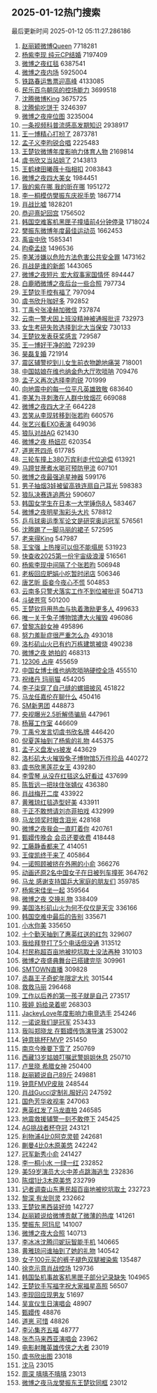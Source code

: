 ## 2025-01-12热门搜索 
最后更新时间 2025-01-12 05:11:27.286186 
1. [赵丽颖微博Queen](https://s.weibo.com/weibo?q=%23%E8%B5%B5%E4%B8%BD%E9%A2%96%E5%BE%AE%E5%8D%9AQueen%23&t=31&band_rank=1&Refer=top) 7718281
1. [杨紫李现 纯元CP结婚](https://s.weibo.com/weibo?q=%E6%9D%A8%E7%B4%AB%E6%9D%8E%E7%8E%B0%20%E7%BA%AF%E5%85%83CP%E7%BB%93%E5%A9%9A&t=31&band_rank=1&Refer=top) 7197409
1. [微博之夜红毯](https://s.weibo.com/weibo?q=%E5%BE%AE%E5%8D%9A%E4%B9%8B%E5%A4%9C%E7%BA%A2%E6%AF%AF&t=31&band_rank=1&Refer=top) 6387541
1. [微博之夜内场](https://s.weibo.com/weibo?q=%23%E5%BE%AE%E5%8D%9A%E4%B9%8B%E5%A4%9C%E5%86%85%E5%9C%BA%23&t=31&band_rank=2&Refer=top) 5925004
1. [铁路春运售票迎高峰](https://s.weibo.com/weibo?q=%23%E9%93%81%E8%B7%AF%E6%98%A5%E8%BF%90%E5%94%AE%E7%A5%A8%E8%BF%8E%E9%AB%98%E5%B3%B0%23&t=31&band_rank=3&Refer=top) 4133085
1. [民乐百鸟朝凤的控场能力](https://s.weibo.com/weibo?q=%23%E6%B0%91%E4%B9%90%E7%99%BE%E9%B8%9F%E6%9C%9D%E5%87%A4%E7%9A%84%E6%8E%A7%E5%9C%BA%E8%83%BD%E5%8A%9B%23&t=31&band_rank=3&Refer=top) 3699518
1. [沈腾微博King](https://s.weibo.com/weibo?q=%23%E6%B2%88%E8%85%BE%E5%BE%AE%E5%8D%9AKing%23&t=31&band_rank=4&Refer=top) 3675725
1. [沈腾偷吃饼干](https://s.weibo.com/weibo?q=%E6%B2%88%E8%85%BE%E5%81%B7%E5%90%83%E9%A5%BC%E5%B9%B2&t=31&band_rank=4&Refer=top) 3246397
1. [微博之夜座位图](https://s.weibo.com/weibo?q=%E5%BE%AE%E5%8D%9A%E4%B9%8B%E5%A4%9C%E5%BA%A7%E4%BD%8D%E5%9B%BE&t=31&band_rank=2&Refer=top) 3235004
1. [一条视频科普流感高发期知识](https://s.weibo.com/weibo?q=%23%E4%B8%80%E6%9D%A1%E8%A7%86%E9%A2%91%E7%A7%91%E6%99%AE%E6%B5%81%E6%84%9F%E9%AB%98%E5%8F%91%E6%9C%9F%E7%9F%A5%E8%AF%86%23&t=31&band_rank=3&Refer=top) 2938917
1. [王一博精心打扮了](https://s.weibo.com/weibo?q=%E7%8E%8B%E4%B8%80%E5%8D%9A%E7%B2%BE%E5%BF%83%E6%89%93%E6%89%AE%E4%BA%86&t=31&band_rank=4&Refer=top) 2873781
1. [孟子义李昀锐合唱](https://s.weibo.com/weibo?q=%E5%AD%9F%E5%AD%90%E4%B9%89%E6%9D%8E%E6%98%80%E9%94%90%E5%90%88%E5%94%B1&t=31&band_rank=5&Refer=top) 2225483
1. [王楚钦微博年度影响力体育人物](https://s.weibo.com/weibo?q=%23%E7%8E%8B%E6%A5%9A%E9%92%A6%E5%BE%AE%E5%8D%9A%E5%B9%B4%E5%BA%A6%E5%BD%B1%E5%93%8D%E5%8A%9B%E4%BD%93%E8%82%B2%E4%BA%BA%E7%89%A9%23&t=31&band_rank=6&Refer=top) 2169814
1. [虞书欣又当站姐了](https://s.weibo.com/weibo?q=%23%E8%99%9E%E4%B9%A6%E6%AC%A3%E5%8F%88%E5%BD%93%E7%AB%99%E5%A7%90%E4%BA%86%23&t=31&band_rank=7&Refer=top) 2143813
1. [王鹤棣田曦薇十指相扣](https://s.weibo.com/weibo?q=%23%E7%8E%8B%E9%B9%A4%E6%A3%A3%E7%94%B0%E6%9B%A6%E8%96%87%E5%8D%81%E6%8C%87%E7%9B%B8%E6%89%A3%23&t=31&band_rank=5&Refer=top) 2083843
1. [微博之夜四大美女](https://s.weibo.com/weibo?q=%E5%BE%AE%E5%8D%9A%E4%B9%8B%E5%A4%9C%E5%9B%9B%E5%A4%A7%E7%BE%8E%E5%A5%B3&t=31&band_rank=5&Refer=top) 1984451
1. [我的紫在哪 我的昕在哪](https://s.weibo.com/weibo?q=%E6%88%91%E7%9A%84%E7%B4%AB%E5%9C%A8%E5%93%AA%20%E6%88%91%E7%9A%84%E6%98%95%E5%9C%A8%E5%93%AA&t=31&band_rank=8&Refer=top) 1951272
1. [李一桐模仿樊振东庆祝手势](https://s.weibo.com/weibo?q=%23%E6%9D%8E%E4%B8%80%E6%A1%90%E6%A8%A1%E4%BB%BF%E6%A8%8A%E6%8C%AF%E4%B8%9C%E5%BA%86%E7%A5%9D%E6%89%8B%E5%8A%BF%23&t=31&band_rank=6&Refer=top) 1867714
1. [肖战比嘘](https://s.weibo.com/weibo?q=%23%E8%82%96%E6%88%98%E6%AF%94%E5%98%98%23&t=31&band_rank=7&Refer=top) 1828201
1. [恭迎熹妃回宫](https://s.weibo.com/weibo?q=%E6%81%AD%E8%BF%8E%E7%86%B9%E5%A6%83%E5%9B%9E%E5%AE%AB&t=31&band_rank=16&Refer=top) 1756502
1. [韩国空难客机黑匣子撞墙前4分钟停录](https://s.weibo.com/weibo?q=%23%E9%9F%A9%E5%9B%BD%E7%A9%BA%E9%9A%BE%E5%AE%A2%E6%9C%BA%E9%BB%91%E5%8C%A3%E5%AD%90%E6%92%9E%E5%A2%99%E5%89%8D4%E5%88%86%E9%92%9F%E5%81%9C%E5%BD%95%23&t=31&band_rank=6&Refer=top) 1718024
1. [樊振东微博年度最佳运动员](https://s.weibo.com/weibo?q=%23%E6%A8%8A%E6%8C%AF%E4%B8%9C%E5%BE%AE%E5%8D%9A%E5%B9%B4%E5%BA%A6%E6%9C%80%E4%BD%B3%E8%BF%90%E5%8A%A8%E5%91%98%23&t=31&band_rank=9&Refer=top) 1662453
1. [禹宙中欣](https://s.weibo.com/weibo?q=%E7%A6%B9%E5%AE%99%E4%B8%AD%E6%AC%A3&t=31&band_rank=7&Refer=top) 1585341
1. [昀牵孟绕](https://s.weibo.com/weibo?q=%23%E6%98%80%E7%89%B5%E5%AD%9F%E7%BB%95%23&t=31&band_rank=8&Refer=top) 1496536
1. [李某涉嫌以危险方法危害公共安全罪](https://s.weibo.com/weibo?q=%23%E6%9D%8E%E6%9F%90%E6%B6%89%E5%AB%8C%E4%BB%A5%E5%8D%B1%E9%99%A9%E6%96%B9%E6%B3%95%E5%8D%B1%E5%AE%B3%E5%85%AC%E5%85%B1%E5%AE%89%E5%85%A8%E7%BD%AA%23&t=31&band_rank=10&Refer=top) 1473162
1. [肖战是谁的新郎](https://s.weibo.com/weibo?q=%E8%82%96%E6%88%98%E6%98%AF%E8%B0%81%E7%9A%84%E6%96%B0%E9%83%8E&t=31&band_rank=11&Refer=top) 1443065
1. [微博之夜短片 宏大叙事家国情怀](https://s.weibo.com/weibo?q=%E5%BE%AE%E5%8D%9A%E4%B9%8B%E5%A4%9C%E7%9F%AD%E7%89%87%20%E5%AE%8F%E5%A4%A7%E5%8F%99%E4%BA%8B%E5%AE%B6%E5%9B%BD%E6%83%85%E6%80%80&t=31&band_rank=13&Refer=top) 894447
1. [白鹿晒微博之夜后台一些合照](https://s.weibo.com/weibo?q=%23%E7%99%BD%E9%B9%BF%E6%99%92%E5%BE%AE%E5%8D%9A%E4%B9%8B%E5%A4%9C%E5%90%8E%E5%8F%B0%E4%B8%80%E4%BA%9B%E5%90%88%E7%85%A7%23&t=31&band_rank=1&Refer=top) 797734
1. [王楚钦手控有福了](https://s.weibo.com/weibo?q=%23%E7%8E%8B%E6%A5%9A%E9%92%A6%E6%89%8B%E6%8E%A7%E6%9C%89%E7%A6%8F%E4%BA%86%23&t=31&band_rank=14&Refer=top) 797094
1. [虞书欣升咖好多](https://s.weibo.com/weibo?q=%23%E8%99%9E%E4%B9%A6%E6%AC%A3%E5%8D%87%E5%92%96%E5%A5%BD%E5%A4%9A%23&t=31&band_rank=15&Refer=top) 792852
1. [丁禹兮张凌赫加微信](https://s.weibo.com/weibo?q=%23%E4%B8%81%E7%A6%B9%E5%85%AE%E5%BC%A0%E5%87%8C%E8%B5%AB%E5%8A%A0%E5%BE%AE%E4%BF%A1%23&t=31&band_rank=17&Refer=top) 737874
1. [云南一警犬因上班没精神被通报批评](https://s.weibo.com/weibo?q=%23%E4%BA%91%E5%8D%97%E4%B8%80%E8%AD%A6%E7%8A%AC%E5%9B%A0%E4%B8%8A%E7%8F%AD%E6%B2%A1%E7%B2%BE%E7%A5%9E%E8%A2%AB%E9%80%9A%E6%8A%A5%E6%89%B9%E8%AF%84%23&t=31&band_rank=18&Refer=top) 732973
1. [女生考研失败选择到北大当保安](https://s.weibo.com/weibo?q=%23%E5%A5%B3%E7%94%9F%E8%80%83%E7%A0%94%E5%A4%B1%E8%B4%A5%E9%80%89%E6%8B%A9%E5%88%B0%E5%8C%97%E5%A4%A7%E5%BD%93%E4%BF%9D%E5%AE%89%23&t=31&band_rank=19&Refer=top) 730133
1. [王楚钦发表获奖感言](https://s.weibo.com/weibo?q=%23%E7%8E%8B%E6%A5%9A%E9%92%A6%E5%8F%91%E8%A1%A8%E8%8E%B7%E5%A5%96%E6%84%9F%E8%A8%80%23&t=31&band_rank=20&Refer=top) 729587
1. [王一博好干净的脸](https://s.weibo.com/weibo?q=%23%E7%8E%8B%E4%B8%80%E5%8D%9A%E5%A5%BD%E5%B9%B2%E5%87%80%E7%9A%84%E8%84%B8%23&t=31&band_rank=21&Refer=top) 729239
1. [昊磊复婚](https://s.weibo.com/weibo?q=%E6%98%8A%E7%A3%8A%E5%A4%8D%E5%A9%9A&t=31&band_rank=22&Refer=top) 721914
1. [震区辅警挖到儿女生前衣物跪地痛哭](https://s.weibo.com/weibo?q=%23%E9%9C%87%E5%8C%BA%E8%BE%85%E8%AD%A6%E6%8C%96%E5%88%B0%E5%84%BF%E5%A5%B3%E7%94%9F%E5%89%8D%E8%A1%A3%E7%89%A9%E8%B7%AA%E5%9C%B0%E7%97%9B%E5%93%AD%23&t=31&band_rank=9&Refer=top) 718001
1. [中国姑娘在维也纳金色大厅吹唢呐](https://s.weibo.com/weibo?q=%23%E4%B8%AD%E5%9B%BD%E5%A7%91%E5%A8%98%E5%9C%A8%E7%BB%B4%E4%B9%9F%E7%BA%B3%E9%87%91%E8%89%B2%E5%A4%A7%E5%8E%85%E5%90%B9%E5%94%A2%E5%91%90%23&t=31&band_rank=10&Refer=top) 709476
1. [孟子义再次选择李昀锐](https://s.weibo.com/weibo?q=%23%E5%AD%9F%E5%AD%90%E4%B9%89%E5%86%8D%E6%AC%A1%E9%80%89%E6%8B%A9%E6%9D%8E%E6%98%80%E9%94%90%23&t=31&band_rank=23&Refer=top) 701999
1. [向地震中的每一位平凡英雄致敬](https://s.weibo.com/weibo?q=%23%E5%90%91%E5%9C%B0%E9%9C%87%E4%B8%AD%E7%9A%84%E6%AF%8F%E4%B8%80%E4%BD%8D%E5%B9%B3%E5%87%A1%E8%8B%B1%E9%9B%84%E8%87%B4%E6%95%AC%23&t=31&band_rank=24&Refer=top) 683640
1. [李某为寻刺激在人群中放烟花](https://s.weibo.com/weibo?q=%23%E6%9D%8E%E6%9F%90%E4%B8%BA%E5%AF%BB%E5%88%BA%E6%BF%80%E5%9C%A8%E4%BA%BA%E7%BE%A4%E4%B8%AD%E6%94%BE%E7%83%9F%E8%8A%B1%23&t=31&band_rank=25&Refer=top) 669088
1. [微博之夜四大才子](https://s.weibo.com/weibo?q=%E5%BE%AE%E5%8D%9A%E4%B9%8B%E5%A4%9C%E5%9B%9B%E5%A4%A7%E6%89%8D%E5%AD%90&t=31&band_rank=11&Refer=top) 664228
1. [苦笑从李现转移到张若昀](https://s.weibo.com/weibo?q=%23%E8%8B%A6%E7%AC%91%E4%BB%8E%E6%9D%8E%E7%8E%B0%E8%BD%AC%E7%A7%BB%E5%88%B0%E5%BC%A0%E8%8B%A5%E6%98%80%23&t=31&band_rank=26&Refer=top) 660576
1. [张艺兴看EXO表演](https://s.weibo.com/weibo?q=%23%E5%BC%A0%E8%89%BA%E5%85%B4%E7%9C%8BEXO%E8%A1%A8%E6%BC%94%23&t=31&band_rank=27&Refer=top) 649036
1. [狼队对战AG](https://s.weibo.com/weibo?q=%23%E7%8B%BC%E9%98%9F%E5%AF%B9%E6%88%98AG%23&t=31&band_rank=47&Refer=top) 621430
1. [微博之夜 杨妞花](https://s.weibo.com/weibo?q=%E5%BE%AE%E5%8D%9A%E4%B9%8B%E5%A4%9C%20%E6%9D%A8%E5%A6%9E%E8%8A%B1&t=31&band_rank=30&Refer=top) 620354
1. [道崽苍四杀](https://s.weibo.com/weibo?q=%23%E9%81%93%E5%B4%BD%E8%8B%8D%E5%9B%9B%E6%9D%80%23&t=31&band_rank=32&Refer=top) 617785
1. [三轮车撞上380万宾利走代位追偿](https://s.weibo.com/weibo?q=%23%E4%B8%89%E8%BD%AE%E8%BD%A6%E6%92%9E%E4%B8%8A380%E4%B8%87%E5%AE%BE%E5%88%A9%E8%B5%B0%E4%BB%A3%E4%BD%8D%E8%BF%BD%E5%81%BF%23&t=31&band_rank=33&Refer=top) 613921
1. [马蹄甘蔗煮水喝可预防甲流](https://s.weibo.com/weibo?q=%23%E9%A9%AC%E8%B9%84%E7%94%98%E8%94%97%E7%85%AE%E6%B0%B4%E5%96%9D%E5%8F%AF%E9%A2%84%E9%98%B2%E7%94%B2%E6%B5%81%23&t=31&band_rank=49&Refer=top) 607101
1. [微博之夜最强追星神器](https://s.weibo.com/weibo?q=%23%E5%BE%AE%E5%8D%9A%E4%B9%8B%E5%A4%9C%E6%9C%80%E5%BC%BA%E8%BF%BD%E6%98%9F%E7%A5%9E%E5%99%A8%23&t=31&band_rank=35&Refer=top) 599176
1. [男子抽烟3娃被留高铁连扇自己耳光](https://s.weibo.com/weibo?q=%23%E7%94%B7%E5%AD%90%E6%8A%BD%E7%83%9F3%E5%A8%83%E8%A2%AB%E7%95%99%E9%AB%98%E9%93%81%E8%BF%9E%E6%89%87%E8%87%AA%E5%B7%B1%E8%80%B3%E5%85%89%23&t=31&band_rank=24&Refer=top) 598383
1. [狼队决赛连追两分](https://s.weibo.com/weibo?q=%23%E7%8B%BC%E9%98%9F%E5%86%B3%E8%B5%9B%E8%BF%9E%E8%BF%BD%E4%B8%A4%E5%88%86%23&t=31&band_rank=37&Refer=top) 590607
1. [韩国女学生在日本一大学锤伤8人](https://s.weibo.com/weibo?q=%23%E9%9F%A9%E5%9B%BD%E5%A5%B3%E5%AD%A6%E7%94%9F%E5%9C%A8%E6%97%A5%E6%9C%AC%E4%B8%80%E5%A4%A7%E5%AD%A6%E9%94%A4%E4%BC%A48%E4%BA%BA%23&t=31&band_rank=38&Refer=top) 583467
1. [微博之夜明星淘彩头大片](https://s.weibo.com/weibo?q=%23%E5%BE%AE%E5%8D%9A%E4%B9%8B%E5%A4%9C%E6%98%8E%E6%98%9F%E6%B7%98%E5%BD%A9%E5%A4%B4%E5%A4%A7%E7%89%87%23&t=31&band_rank=39&Refer=top) 578812
1. [乒乓球奥运季军论文是研究奥运冠军](https://s.weibo.com/weibo?q=%23%E4%B9%92%E4%B9%93%E7%90%83%E5%A5%A5%E8%BF%90%E5%AD%A3%E5%86%9B%E8%AE%BA%E6%96%87%E6%98%AF%E7%A0%94%E7%A9%B6%E5%A5%A5%E8%BF%90%E5%86%A0%E5%86%9B%23&t=31&band_rank=40&Refer=top) 576561
1. [沈腾踢了一脚马丽的裙子](https://s.weibo.com/weibo?q=%23%E6%B2%88%E8%85%BE%E8%B8%A2%E4%BA%86%E4%B8%80%E8%84%9A%E9%A9%AC%E4%B8%BD%E7%9A%84%E8%A3%99%E5%AD%90%23&t=31&band_rank=41&Refer=top) 572595
1. [老来得King](https://s.weibo.com/weibo?q=%23%E8%80%81%E6%9D%A5%E5%BE%97King%23&t=31&band_rank=2&Refer=top) 547987
1. [王宝强 上热搜可以但不能塌房](https://s.weibo.com/weibo?q=%E7%8E%8B%E5%AE%9D%E5%BC%BA%20%E4%B8%8A%E7%83%AD%E6%90%9C%E5%8F%AF%E4%BB%A5%E4%BD%86%E4%B8%8D%E8%83%BD%E5%A1%8C%E6%88%BF&t=31&band_rank=13&Refer=top) 531923
1. [快查收2025第一份宇宙级浪漫](https://s.weibo.com/weibo?q=%23%E5%BF%AB%E6%9F%A5%E6%94%B62025%E7%AC%AC%E4%B8%80%E4%BB%BD%E5%AE%87%E5%AE%99%E7%BA%A7%E6%B5%AA%E6%BC%AB%23&t=31&band_rank=3&Refer=top) 516561
1. [杨紫李现中间隔了个张若昀](https://s.weibo.com/weibo?q=%E6%9D%A8%E7%B4%AB%E6%9D%8E%E7%8E%B0%E4%B8%AD%E9%97%B4%E9%9A%94%E4%BA%86%E4%B8%AA%E5%BC%A0%E8%8B%A5%E6%98%80&t=31&band_rank=42&Refer=top) 506948
1. [老板回应肥娟小吃暂时闭店](https://s.weibo.com/weibo?q=%23%E8%80%81%E6%9D%BF%E5%9B%9E%E5%BA%94%E8%82%A5%E5%A8%9F%E5%B0%8F%E5%90%83%E6%9A%82%E6%97%B6%E9%97%AD%E5%BA%97%23&t=31&band_rank=43&Refer=top) 506346
1. [唐艺昕 臣妾今夜心不慌](https://s.weibo.com/weibo?q=%E5%94%90%E8%89%BA%E6%98%95%20%E8%87%A3%E5%A6%BE%E4%BB%8A%E5%A4%9C%E5%BF%83%E4%B8%8D%E6%85%8C&t=31&band_rank=4&Refer=top) 504853
1. [云南多只警犬落实工作不到位被批评](https://s.weibo.com/weibo?q=%23%E4%BA%91%E5%8D%97%E5%A4%9A%E5%8F%AA%E8%AD%A6%E7%8A%AC%E8%90%BD%E5%AE%9E%E5%B7%A5%E4%BD%9C%E4%B8%8D%E5%88%B0%E4%BD%8D%E8%A2%AB%E6%89%B9%E8%AF%84%23&t=31&band_rank=44&Refer=top) 504713
1. [斗破苍穹](https://s.weibo.com/weibo?q=%E6%96%97%E7%A0%B4%E8%8B%8D%E7%A9%B9&t=31&band_rank=45&Refer=top) 501200
1. [王楚钦将用热血与执着激励更多人](https://s.weibo.com/weibo?q=%23%E7%8E%8B%E6%A5%9A%E9%92%A6%E5%B0%86%E7%94%A8%E7%83%AD%E8%A1%80%E4%B8%8E%E6%89%A7%E7%9D%80%E6%BF%80%E5%8A%B1%E6%9B%B4%E5%A4%9A%E4%BA%BA%23&t=31&band_rank=46&Refer=top) 499633
1. [唯一关于兔子博物馆遭大火摧毁](https://s.weibo.com/weibo?q=%23%E5%94%AF%E4%B8%80%E5%85%B3%E4%BA%8E%E5%85%94%E5%AD%90%E5%8D%9A%E7%89%A9%E9%A6%86%E9%81%AD%E5%A4%A7%E7%81%AB%E6%91%A7%E6%AF%81%23&t=31&band_rank=19&Refer=top) 496086
1. [曾黎冻龄女神](https://s.weibo.com/weibo?q=%23%E6%9B%BE%E9%BB%8E%E5%86%BB%E9%BE%84%E5%A5%B3%E7%A5%9E%23&t=31&band_rank=48&Refer=top) 495896
1. [努力羞耻症很严重怎么办](https://s.weibo.com/weibo?q=%23%E5%8A%AA%E5%8A%9B%E7%BE%9E%E8%80%BB%E7%97%87%E5%BE%88%E4%B8%A5%E9%87%8D%E6%80%8E%E4%B9%88%E5%8A%9E%23&t=31&band_rank=33&Refer=top) 493018
1. [洛杉矶山火已有约万栋建筑被烧](https://s.weibo.com/weibo?q=%23%E6%B4%9B%E6%9D%89%E7%9F%B6%E5%B1%B1%E7%81%AB%E5%B7%B2%E6%9C%89%E7%BA%A6%E4%B8%87%E6%A0%8B%E5%BB%BA%E7%AD%91%E8%A2%AB%E7%83%A7%23&t=31&band_rank=50&Refer=top) 490238
1. [微博之夜 她拍的](https://s.weibo.com/weibo?q=%E5%BE%AE%E5%8D%9A%E4%B9%8B%E5%A4%9C%20%E5%A5%B9%E6%8B%8D%E7%9A%84&t=31&band_rank=14&Refer=top) 468313
1. [12306 占座](https://s.weibo.com/weibo?q=12306%20%E5%8D%A0%E5%BA%A7&t=31&band_rank=9&Refer=top) 455659
1. [中国女博士维也纳吹唢呐硬控全场](https://s.weibo.com/weibo?q=%23%E4%B8%AD%E5%9B%BD%E5%A5%B3%E5%8D%9A%E5%A3%AB%E7%BB%B4%E4%B9%9F%E7%BA%B3%E5%90%B9%E5%94%A2%E5%91%90%E7%A1%AC%E6%8E%A7%E5%85%A8%E5%9C%BA%23&t=31&band_rank=10&Refer=top) 455510
1. [祝绪丹 玛丽猫](https://s.weibo.com/weibo?q=%E7%A5%9D%E7%BB%AA%E4%B8%B9%20%E7%8E%9B%E4%B8%BD%E7%8C%AB&t=31&band_rank=11&Refer=top) 454205
1. [李子柒穿了自己缝的螺钿披风](https://s.weibo.com/weibo?q=%23%E6%9D%8E%E5%AD%90%E6%9F%92%E7%A9%BF%E4%BA%86%E8%87%AA%E5%B7%B1%E7%BC%9D%E7%9A%84%E8%9E%BA%E9%92%BF%E6%8A%AB%E9%A3%8E%23&t=31&band_rank=12&Refer=top) 451822
1. [马龙任嘉伦在聊什么](https://s.weibo.com/weibo?q=%23%E9%A9%AC%E9%BE%99%E4%BB%BB%E5%98%89%E4%BC%A6%E5%9C%A8%E8%81%8A%E4%BB%80%E4%B9%88%23&t=31&band_rank=13&Refer=top) 450416
1. [SM新男团](https://s.weibo.com/weibo?q=SM%E6%96%B0%E7%94%B7%E5%9B%A2&t=31&band_rank=14&Refer=top) 448873
1. [央视曝光2.5折解债骗局](https://s.weibo.com/weibo?q=%23%E5%A4%AE%E8%A7%86%E6%9B%9D%E5%85%892.5%E6%8A%98%E8%A7%A3%E5%80%BA%E9%AA%97%E5%B1%80%23&t=31&band_rank=15&Refer=top) 447961
1. [杨幂工作室](https://s.weibo.com/weibo?q=%E6%9D%A8%E5%B9%82%E5%B7%A5%E4%BD%9C%E5%AE%A4&t=31&band_rank=16&Refer=top) 446609
1. [丁禹兮发言切虞书欣名牌](https://s.weibo.com/weibo?q=%23%E4%B8%81%E7%A6%B9%E5%85%AE%E5%8F%91%E8%A8%80%E5%88%87%E8%99%9E%E4%B9%A6%E6%AC%A3%E5%90%8D%E7%89%8C%23&t=31&band_rank=15&Refer=top) 446420
1. [倪夏莲抽到了杨紫的礼物](https://s.weibo.com/weibo?q=%23%E5%80%AA%E5%A4%8F%E8%8E%B2%E6%8A%BD%E5%88%B0%E4%BA%86%E6%9D%A8%E7%B4%AB%E7%9A%84%E7%A4%BC%E7%89%A9%23&t=31&band_rank=17&Refer=top) 445375
1. [孟子义盘发vs披发](https://s.weibo.com/weibo?q=%23%E5%AD%9F%E5%AD%90%E4%B9%89%E7%9B%98%E5%8F%91vs%E6%8A%AB%E5%8F%91%23&t=31&band_rank=18&Refer=top) 443629
1. [洛杉矶大火摧毁兔子博物馆5万件珍品](https://s.weibo.com/weibo?q=%23%E6%B4%9B%E6%9D%89%E7%9F%B6%E5%A4%A7%E7%81%AB%E6%91%A7%E6%AF%81%E5%85%94%E5%AD%90%E5%8D%9A%E7%89%A9%E9%A6%865%E4%B8%87%E4%BB%B6%E7%8F%8D%E5%93%81%23&t=31&band_rank=20&Refer=top) 440272
1. [虞书欣黑莲花女王](https://s.weibo.com/weibo?q=%23%E8%99%9E%E4%B9%A6%E6%AC%A3%E9%BB%91%E8%8E%B2%E8%8A%B1%E5%A5%B3%E7%8E%8B%23&t=31&band_rank=21&Refer=top) 439280
1. [李雪琴 从没在红毯这么好看过](https://s.weibo.com/weibo?q=%E6%9D%8E%E9%9B%AA%E7%90%B4%20%E4%BB%8E%E6%B2%A1%E5%9C%A8%E7%BA%A2%E6%AF%AF%E8%BF%99%E4%B9%88%E5%A5%BD%E7%9C%8B%E8%BF%87&t=31&band_rank=22&Refer=top) 437699
1. [陈哲远一把扶住张婧仪](https://s.weibo.com/weibo?q=%E9%99%88%E5%93%B2%E8%BF%9C%E4%B8%80%E6%8A%8A%E6%89%B6%E4%BD%8F%E5%BC%A0%E5%A9%A7%E4%BB%AA&t=31&band_rank=23&Refer=top) 436380
1. [肖战梅开二度](https://s.weibo.com/weibo?q=%23%E8%82%96%E6%88%98%E6%A2%85%E5%BC%80%E4%BA%8C%E5%BA%A6%23&t=31&band_rank=5&Refer=top) 433922
1. [黄雅琼红毯造型好美](https://s.weibo.com/weibo?q=%23%E9%BB%84%E9%9B%85%E7%90%BC%E7%BA%A2%E6%AF%AF%E9%80%A0%E5%9E%8B%E5%A5%BD%E7%BE%8E%23&t=31&band_rank=25&Refer=top) 433911
1. [于正不敢想请刘亦菲拍戏](https://s.weibo.com/weibo?q=%23%E4%BA%8E%E6%AD%A3%E4%B8%8D%E6%95%A2%E6%83%B3%E8%AF%B7%E5%88%98%E4%BA%A6%E8%8F%B2%E6%8B%8D%E6%88%8F%23&t=31&band_rank=26&Refer=top) 432999
1. [马龙领奖时眼含泪光](https://s.weibo.com/weibo?q=%23%E9%A9%AC%E9%BE%99%E9%A2%86%E5%A5%96%E6%97%B6%E7%9C%BC%E5%90%AB%E6%B3%AA%E5%85%89%23&t=31&band_rank=6&Refer=top) 428168
1. [微博之夜我会一直盯着你](https://s.weibo.com/weibo?q=%23%E5%BE%AE%E5%8D%9A%E4%B9%8B%E5%A4%9C%E6%88%91%E4%BC%9A%E4%B8%80%E7%9B%B4%E7%9B%AF%E7%9D%80%E4%BD%A0%23&t=31&band_rank=27&Refer=top) 420761
1. [甄嬛传晚会 会员还要收费](https://s.weibo.com/weibo?q=%E7%94%84%E5%AC%9B%E4%BC%A0%E6%99%9A%E4%BC%9A%20%E4%BC%9A%E5%91%98%E8%BF%98%E8%A6%81%E6%94%B6%E8%B4%B9&t=31&band_rank=28&Refer=top) 418448
1. [工藤静香都来了](https://s.weibo.com/weibo?q=%E5%B7%A5%E8%97%A4%E9%9D%99%E9%A6%99%E9%83%BD%E6%9D%A5%E4%BA%86&t=31&band_rank=29&Refer=top) 414051
1. [王俊凯终于来了](https://s.weibo.com/weibo?q=%E7%8E%8B%E4%BF%8A%E5%87%AF%E7%BB%88%E4%BA%8E%E6%9D%A5%E4%BA%86&t=31&band_rank=16&Refer=top) 405864
1. [一诺照顾被挤在外圈的小俞](https://s.weibo.com/weibo?q=%E4%B8%80%E8%AF%BA%E7%85%A7%E9%A1%BE%E8%A2%AB%E6%8C%A4%E5%9C%A8%E5%A4%96%E5%9C%88%E7%9A%84%E5%B0%8F%E4%BF%9E&t=31&band_rank=17&Refer=top) 366276
1. [动画还原2名中国女子在日被列车撞死](https://s.weibo.com/weibo?q=%23%E5%8A%A8%E7%94%BB%E8%BF%98%E5%8E%9F2%E5%90%8D%E4%B8%AD%E5%9B%BD%E5%A5%B3%E5%AD%90%E5%9C%A8%E6%97%A5%E8%A2%AB%E5%88%97%E8%BD%A6%E6%92%9E%E6%AD%BB%23&t=31&band_rank=30&Refer=top) 364762
1. [马龙 感谢支持国乒大家庭的朋友们](https://s.weibo.com/weibo?q=%E9%A9%AC%E9%BE%99%20%E6%84%9F%E8%B0%A2%E6%94%AF%E6%8C%81%E5%9B%BD%E4%B9%92%E5%A4%A7%E5%AE%B6%E5%BA%AD%E7%9A%84%E6%9C%8B%E5%8F%8B%E4%BB%AC&t=31&band_rank=18&Refer=top) 359785
1. [杨紫宋佳坐一起](https://s.weibo.com/weibo?q=%23%E6%9D%A8%E7%B4%AB%E5%AE%8B%E4%BD%B3%E5%9D%90%E4%B8%80%E8%B5%B7%23&t=31&band_rank=31&Refer=top) 359564
1. [微博之夜 交换礼物](https://s.weibo.com/weibo?q=%E5%BE%AE%E5%8D%9A%E4%B9%8B%E5%A4%9C%20%E4%BA%A4%E6%8D%A2%E7%A4%BC%E7%89%A9&t=31&band_rank=32&Refer=top) 338409
1. [美国洛杉矶山火为何不仅仅是天灾](https://s.weibo.com/weibo?q=%23%E7%BE%8E%E5%9B%BD%E6%B4%9B%E6%9D%89%E7%9F%B6%E5%B1%B1%E7%81%AB%E4%B8%BA%E4%BD%95%E4%B8%8D%E4%BB%85%E4%BB%85%E6%98%AF%E5%A4%A9%E7%81%BE%23&t=31&band_rank=34&Refer=top) 336166
1. [韩国空难中最后的告别](https://s.weibo.com/weibo?q=%23%E9%9F%A9%E5%9B%BD%E7%A9%BA%E9%9A%BE%E4%B8%AD%E6%9C%80%E5%90%8E%E7%9A%84%E5%91%8A%E5%88%AB%23&t=31&band_rank=35&Refer=top) 335671
1. [小水你美](https://s.weibo.com/weibo?q=%E5%B0%8F%E6%B0%B4%E4%BD%A0%E7%BE%8E&t=31&band_rank=36&Refer=top) 335650
1. [十个勤天抽到了惠英红送的红包](https://s.weibo.com/weibo?q=%23%E5%8D%81%E4%B8%AA%E5%8B%A4%E5%A4%A9%E6%8A%BD%E5%88%B0%E4%BA%86%E6%83%A0%E8%8B%B1%E7%BA%A2%E9%80%81%E7%9A%84%E7%BA%A2%E5%8C%85%23&t=31&band_rank=37&Refer=top) 329607
1. [我给拜登打了5个电话但没通](https://s.weibo.com/weibo?q=%23%E6%88%91%E7%BB%99%E6%8B%9C%E7%99%BB%E6%89%93%E4%BA%865%E4%B8%AA%E7%94%B5%E8%AF%9D%E4%BD%86%E6%B2%A1%E9%80%9A%23&t=31&band_rank=38&Refer=top) 313512
1. [村民称超百亩地被挖坑取土没法再种](https://s.weibo.com/weibo?q=%23%E6%9D%91%E6%B0%91%E7%A7%B0%E8%B6%85%E7%99%BE%E4%BA%A9%E5%9C%B0%E8%A2%AB%E6%8C%96%E5%9D%91%E5%8F%96%E5%9C%9F%E6%B2%A1%E6%B3%95%E5%86%8D%E7%A7%8D%23&t=31&band_rank=39&Refer=top) 310103
1. [微博之夜盛典舞台已搭建完毕](https://s.weibo.com/weibo?q=%23%E5%BE%AE%E5%8D%9A%E4%B9%8B%E5%A4%9C%E7%9B%9B%E5%85%B8%E8%88%9E%E5%8F%B0%E5%B7%B2%E6%90%AD%E5%BB%BA%E5%AE%8C%E6%AF%95%23&t=31&band_rank=40&Refer=top) 309961
1. [SMTOWN直播](https://s.weibo.com/weibo?q=SMTOWN%E7%9B%B4%E6%92%AD&t=31&band_rank=41&Refer=top) 309828
1. [丞磊王子奇蛇年限定大片](https://s.weibo.com/weibo?q=%23%E4%B8%9E%E7%A3%8A%E7%8E%8B%E5%AD%90%E5%A5%87%E8%9B%87%E5%B9%B4%E9%99%90%E5%AE%9A%E5%A4%A7%E7%89%87%23&t=31&band_rank=21&Refer=top) 301544
1. [救救马丽](https://s.weibo.com/weibo?q=%23%E6%95%91%E6%95%91%E9%A9%AC%E4%B8%BD%23&t=31&band_rank=22&Refer=top) 296468
1. [工作以后养的第一孩子就是自己](https://s.weibo.com/weibo?q=%23%E5%B7%A5%E4%BD%9C%E4%BB%A5%E5%90%8E%E5%85%BB%E7%9A%84%E7%AC%AC%E4%B8%80%E5%AD%A9%E5%AD%90%E5%B0%B1%E6%98%AF%E8%87%AA%E5%B7%B1%23&t=31&band_rank=25&Refer=top) 273517
1. [筱婷 妈给录着呢](https://s.weibo.com/weibo?q=%E7%AD%B1%E5%A9%B7%20%E5%A6%88%E7%BB%99%E5%BD%95%E7%9D%80%E5%91%A2&t=31&band_rank=26&Refer=top) 268303
1. [JackeyLove年度影响力电竞选手](https://s.weibo.com/weibo?q=%23JackeyLove%E5%B9%B4%E5%BA%A6%E5%BD%B1%E5%93%8D%E5%8A%9B%E7%94%B5%E7%AB%9E%E9%80%89%E6%89%8B%23&t=31&band_rank=29&Refer=top) 254246
1. [一诺说我们是冠军](https://s.weibo.com/weibo?q=%E4%B8%80%E8%AF%BA%E8%AF%B4%E6%88%91%E4%BB%AC%E6%98%AF%E5%86%A0%E5%86%9B&t=31&band_rank=30&Refer=top) 253433
1. [我叫郑晓龙 在甄嬛传饰演导演](https://s.weibo.com/weibo?q=%E6%88%91%E5%8F%AB%E9%83%91%E6%99%93%E9%BE%99%20%E5%9C%A8%E7%94%84%E5%AC%9B%E4%BC%A0%E9%A5%B0%E6%BC%94%E5%AF%BC%E6%BC%94&t=31&band_rank=42&Refer=top) 253002
1. [钟意挑杯FMVP](https://s.weibo.com/weibo?q=%23%E9%92%9F%E6%84%8F%E6%8C%91%E6%9D%AFFMVP%23&t=31&band_rank=33&Refer=top) 251450
1. [南京今晚要下雪了](https://s.weibo.com/weibo?q=%23%E5%8D%97%E4%BA%AC%E4%BB%8A%E6%99%9A%E8%A6%81%E4%B8%8B%E9%9B%AA%E4%BA%86%23&t=31&band_rank=34&Refer=top) 250769
1. [西藏13岁姑娘叮嘱武警姐姐休息](https://s.weibo.com/weibo?q=%23%E8%A5%BF%E8%97%8F13%E5%B2%81%E5%A7%91%E5%A8%98%E5%8F%AE%E5%98%B1%E6%AD%A6%E8%AD%A6%E5%A7%90%E5%A7%90%E4%BC%91%E6%81%AF%23&t=31&band_rank=35&Refer=top) 250710
1. [卢昱晓 希腊女神](https://s.weibo.com/weibo?q=%E5%8D%A2%E6%98%B1%E6%99%93%20%E5%B8%8C%E8%85%8A%E5%A5%B3%E7%A5%9E&t=31&band_rank=43&Refer=top) 250400
1. [赵丽颖说自己89斤](https://s.weibo.com/weibo?q=%23%E8%B5%B5%E4%B8%BD%E9%A2%96%E8%AF%B4%E8%87%AA%E5%B7%B189%E6%96%A4%23&t=31&band_rank=36&Refer=top) 249881
1. [钟意FMVP皮肤](https://s.weibo.com/weibo?q=%E9%92%9F%E6%84%8FFMVP%E7%9A%AE%E8%82%A4&t=31&band_rank=38&Refer=top) 248544
1. [肖战Gucci定制礼服好闪](https://s.weibo.com/weibo?q=%23%E8%82%96%E6%88%98Gucci%E5%AE%9A%E5%88%B6%E7%A4%BC%E6%9C%8D%E5%A5%BD%E9%97%AA%23&t=31&band_rank=40&Refer=top) 247592
1. [国色芳华收视率](https://s.weibo.com/weibo?q=%23%E5%9B%BD%E8%89%B2%E8%8A%B3%E5%8D%8E%E6%94%B6%E8%A7%86%E7%8E%87%23&t=31&band_rank=41&Refer=top) 247063
1. [惠英红发了马龙直拍](https://s.weibo.com/weibo?q=%E6%83%A0%E8%8B%B1%E7%BA%A2%E5%8F%91%E4%BA%86%E9%A9%AC%E9%BE%99%E7%9B%B4%E6%8B%8D&t=31&band_rank=42&Refer=top) 246585
1. [地震救援辅警一刻不敢停下](https://s.weibo.com/weibo?q=%E5%9C%B0%E9%9C%87%E6%95%91%E6%8F%B4%E8%BE%85%E8%AD%A6%E4%B8%80%E5%88%BB%E4%B8%8D%E6%95%A2%E5%81%9C%E4%B8%8B&t=31&band_rank=44&Refer=top) 245425
1. [AG挑战者杯夺冠](https://s.weibo.com/weibo?q=AG%E6%8C%91%E6%88%98%E8%80%85%E6%9D%AF%E5%A4%BA%E5%86%A0&t=31&band_rank=47&Refer=top) 243121
1. [利物浦4比0阿克灵顿](https://s.weibo.com/weibo?q=%23%E5%88%A9%E7%89%A9%E6%B5%A64%E6%AF%940%E9%98%BF%E5%85%8B%E7%81%B5%E9%A1%BF%23&t=31&band_rank=48&Refer=top) 242681
1. [蒯曼4比0木原美悠](https://s.weibo.com/weibo?q=%23%E8%92%AF%E6%9B%BC4%E6%AF%940%E6%9C%A8%E5%8E%9F%E7%BE%8E%E6%82%A0%23&t=31&band_rank=49&Refer=top) 242242
1. [冠军新秀小俞](https://s.weibo.com/weibo?q=%E5%86%A0%E5%86%9B%E6%96%B0%E7%A7%80%E5%B0%8F%E4%BF%9E&t=31&band_rank=50&Refer=top) 241427
1. [李一桐小水 一绿一红](https://s.weibo.com/weibo?q=%E6%9D%8E%E4%B8%80%E6%A1%90%E5%B0%8F%E6%B0%B4%20%E4%B8%80%E7%BB%BF%E4%B8%80%E7%BA%A2&t=31&band_rank=44&Refer=top) 232852
1. [美59岁演员大火中差点跳海逃生](https://s.weibo.com/weibo?q=%23%E7%BE%8E59%E5%B2%81%E6%BC%94%E5%91%98%E5%A4%A7%E7%81%AB%E4%B8%AD%E5%B7%AE%E7%82%B9%E8%B7%B3%E6%B5%B7%E9%80%83%E7%94%9F%23&t=31&band_rank=45&Refer=top) 232836
1. [陈熠1比3木原美悠](https://s.weibo.com/weibo?q=%23%E9%99%88%E7%86%A01%E6%AF%943%E6%9C%A8%E5%8E%9F%E7%BE%8E%E6%82%A0%23&t=31&band_rank=46&Refer=top) 232799
1. [记者调查山东惠民超百亩地被挖坑取土](https://s.weibo.com/weibo?q=%23%E8%AE%B0%E8%80%85%E8%B0%83%E6%9F%A5%E5%B1%B1%E4%B8%9C%E6%83%A0%E6%B0%91%E8%B6%85%E7%99%BE%E4%BA%A9%E5%9C%B0%E8%A2%AB%E6%8C%96%E5%9D%91%E5%8F%96%E5%9C%9F%23&t=31&band_rank=48&Refer=top) 232723
1. [黎深 有龙则灵](https://s.weibo.com/weibo?q=%E9%BB%8E%E6%B7%B1%20%E6%9C%89%E9%BE%99%E5%88%99%E7%81%B5&t=31&band_rank=50&Refer=top) 232662
1. [王楚钦黑西装好帅](https://s.weibo.com/weibo?q=%E7%8E%8B%E6%A5%9A%E9%92%A6%E9%BB%91%E8%A5%BF%E8%A3%85%E5%A5%BD%E5%B8%85&t=31&band_rank=9&Refer=top) 142727
1. [赵丽颖说给微博贡献了微薄的热度](https://s.weibo.com/weibo?q=%23%E8%B5%B5%E4%B8%BD%E9%A2%96%E8%AF%B4%E7%BB%99%E5%BE%AE%E5%8D%9A%E8%B4%A1%E7%8C%AE%E4%BA%86%E5%BE%AE%E8%96%84%E7%9A%84%E7%83%AD%E5%BA%A6%23&t=31&band_rank=14&Refer=top) 141261
1. [樊振东 阿玛尼](https://s.weibo.com/weibo?q=%E6%A8%8A%E6%8C%AF%E4%B8%9C%20%E9%98%BF%E7%8E%9B%E5%B0%BC&t=31&band_rank=15&Refer=top) 141007
1. [微博之夜大合照](https://s.weibo.com/weibo?q=%E5%BE%AE%E5%8D%9A%E4%B9%8B%E5%A4%9C%E5%A4%A7%E5%90%88%E7%85%A7&t=31&band_rank=17&Refer=top) 140713
1. [李冰冰沈腾闫妮玩智能手机](https://s.weibo.com/weibo?q=%23%E6%9D%8E%E5%86%B0%E5%86%B0%E6%B2%88%E8%85%BE%E9%97%AB%E5%A6%AE%E7%8E%A9%E6%99%BA%E8%83%BD%E6%89%8B%E6%9C%BA%23&t=31&band_rank=18&Refer=top) 140665
1. [黄雅琼问谁抽到了她的礼物](https://s.weibo.com/weibo?q=%23%E9%BB%84%E9%9B%85%E7%90%BC%E9%97%AE%E8%B0%81%E6%8A%BD%E5%88%B0%E4%BA%86%E5%A5%B9%E7%9A%84%E7%A4%BC%E7%89%A9%23&t=31&band_rank=19&Refer=top) 140542
1. [女子100元买的裤子褪色双腿被染紫](https://s.weibo.com/weibo?q=%23%E5%A5%B3%E5%AD%90100%E5%85%83%E4%B9%B0%E7%9A%84%E8%A3%A4%E5%AD%90%E8%A4%AA%E8%89%B2%E5%8F%8C%E8%85%BF%E8%A2%AB%E6%9F%93%E7%B4%AB%23&t=31&band_rank=20&Refer=top) 135487
1. [徐克示意肖战控场](https://s.weibo.com/weibo?q=%E5%BE%90%E5%85%8B%E7%A4%BA%E6%84%8F%E8%82%96%E6%88%98%E6%8E%A7%E5%9C%BA&t=31&band_rank=21&Refer=top) 129736
1. [韩国坠机事故客机黑匣子部分记录缺失](https://s.weibo.com/weibo?q=%23%E9%9F%A9%E5%9B%BD%E5%9D%A0%E6%9C%BA%E4%BA%8B%E6%95%85%E5%AE%A2%E6%9C%BA%E9%BB%91%E5%8C%A3%E5%AD%90%E9%83%A8%E5%88%86%E8%AE%B0%E5%BD%95%E7%BC%BA%E5%A4%B1%23&t=31&band_rank=23&Refer=top) 104965
1. [王楚钦手写福字祝大家福星高照](https://s.weibo.com/weibo?q=%23%E7%8E%8B%E6%A5%9A%E9%92%A6%E6%89%8B%E5%86%99%E7%A6%8F%E5%AD%97%E7%A5%9D%E5%A4%A7%E5%AE%B6%E7%A6%8F%E6%98%9F%E9%AB%98%E7%85%A7%23&t=31&band_rank=33&Refer=top) 56507
1. [李现回应现男友](https://s.weibo.com/weibo?q=%23%E6%9D%8E%E7%8E%B0%E5%9B%9E%E5%BA%94%E7%8E%B0%E7%94%B7%E5%8F%8B%23&t=31&band_rank=37&Refer=top) 51697
1. [吴宣仪生日演唱会](https://s.weibo.com/weibo?q=%E5%90%B4%E5%AE%A3%E4%BB%AA%E7%94%9F%E6%97%A5%E6%BC%94%E5%94%B1%E4%BC%9A&t=31&band_rank=42&Refer=top) 48907
1. [甄嬛传](https://s.weibo.com/weibo?q=%E7%94%84%E5%AC%9B%E4%BC%A0&t=31&band_rank=43&Refer=top) 48876
1. [道崽 可惜](https://s.weibo.com/weibo?q=%E9%81%93%E5%B4%BD%20%E5%8F%AF%E6%83%9C&t=31&band_rank=44&Refer=top) 48826
1. [李沁集齐五福](https://s.weibo.com/weibo?q=%23%E6%9D%8E%E6%B2%81%E9%9B%86%E9%BD%90%E4%BA%94%E7%A6%8F%23&t=31&band_rank=45&Refer=top) 48777
1. [张杰马来西亚演唱会](https://s.weibo.com/weibo?q=%E5%BC%A0%E6%9D%B0%E9%A9%AC%E6%9D%A5%E8%A5%BF%E4%BA%9A%E6%BC%94%E5%94%B1%E4%BC%9A&t=31&band_rank=26&Refer=top) 23962
1. [电影射雕英雄传侠之大者](https://s.weibo.com/weibo?q=%23%E7%94%B5%E5%BD%B1%E5%B0%84%E9%9B%95%E8%8B%B1%E9%9B%84%E4%BC%A0%E4%BE%A0%E4%B9%8B%E5%A4%A7%E8%80%85%23&t=31&band_rank=31&Refer=top) 23019
1. [虞书欣出图](https://s.weibo.com/weibo?q=%E8%99%9E%E4%B9%A6%E6%AC%A3%E5%87%BA%E5%9B%BE&t=31&band_rank=32&Refer=top) 23018
1. [沈马](https://s.weibo.com/weibo?q=%E6%B2%88%E9%A9%AC&t=31&band_rank=42&Refer=top) 23015
1. [周深 嘻嘻不嘻嘻](https://s.weibo.com/weibo?q=%E5%91%A8%E6%B7%B1%20%E5%98%BB%E5%98%BB%E4%B8%8D%E5%98%BB%E5%98%BB&t=31&band_rank=45&Refer=top) 23013
1. [微博之夜马龙樊振东王楚钦同框](https://s.weibo.com/weibo?q=%23%E5%BE%AE%E5%8D%9A%E4%B9%8B%E5%A4%9C%E9%A9%AC%E9%BE%99%E6%A8%8A%E6%8C%AF%E4%B8%9C%E7%8E%8B%E6%A5%9A%E9%92%A6%E5%90%8C%E6%A1%86%23&t=31&band_rank=46&Refer=top) 23012
